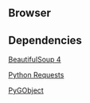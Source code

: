 Browser
-------

Dependencies
------------

[BeautifulSoup 4](http://www.crummy.com/software/BeautifulSoup/)

[Python Requests](http://docs.python-requests.org/en/latest/)

[PyGObject](https://wiki.gnome.org/action/show/Projects/PyGObject?action=show&redirect=PyGObject)



